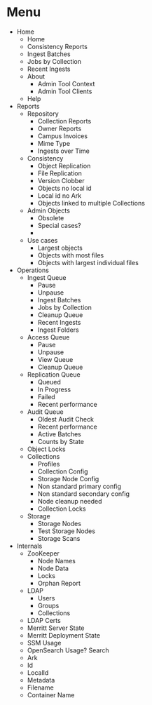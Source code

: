 # Menu

- Home
  - Home
  - Consistency Reports
  - Ingest Batches
  - Jobs by Collection
  - Recent Ingests
  - About
    - Admin Tool Context
    - Admin Tool Clients
  - Help
- Reports
  - Repository
    - Collection Reports
    - Owner Reports
    - Campus Invoices
    - Mime Type
    - Ingests over Time
  - Consistency
    - Object Replication
    - File Replication
    - Version Clobber
    - Objects no local id
    - Local id no Ark
    - Objects linked to multiple Collections
  - Admin Objects
    - Obsolete
    - Special cases?
    - 
  - Use cases
    - Largest objects
    - Objects with most files
    - Objects with largest individual files
- Operations
  - Ingest Queue
    - Pause
    - Unpause
    - Ingest Batches
    - Jobs by Collection
    - Cleanup Queue
    - Recent Ingests
    - Ingest Folders
  - Access Queue
    - Pause
    - Unpause
    - View Queue
    - Cleanup Queue
  - Replication Queue
    - Queued
    - In Progress
    - Failed
    - Recent performance
  - Audit Queue
    - Oldest Audit Check
    - Recent performance
    - Active Batches
    - Counts by State
  - Object Locks
  - Collections
    - Profiles
    - Collection Config
    - Storage Node Config
    - Non standard primary config
    - Non standard secondary config
    - Node cleanup needed
    - Collection Locks
  - Storage
    - Storage Nodes
    - Test Storage Nodes
    - Storage Scans
- Internals
  - ZooKeeper
    - Node Names
    - Node Data
    - Locks
    - Orphan Report
  - LDAP
    - Users
    - Groups
    - Collections
  - LDAP Certs
  - Merritt Server State
  - Merritt Deployment State
  - SSM Usage
  - OpenSearch Usage?
Search
  - Ark
  - Id
  - LocalId
  - Metadata
  - Filename
  - Container Name
